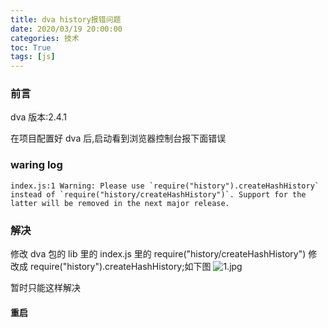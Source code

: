 ```yaml
---
title: dva history报错问题
date: 2020/03/19 20:00:00
categories: 技术
toc: True
tags: [js]
---
```


### 前言

dva 版本:2.4.1

在项目配置好 dva 后,启动看到浏览器控制台报下面错误

### waring log

```
index.js:1 Warning: Please use `require("history").createHashHistory` instead of `require("history/createHashHistory")`. Support for the latter will be removed in the next major release.
```

### 解决

修改 dva 包的 lib 里的 index.js 里的 require("history/createHashHistory") 修改成 require("history").createHashHistory;如下图
![1.jpg](1.jpg)

暂时只能这样解决

#### 重启
